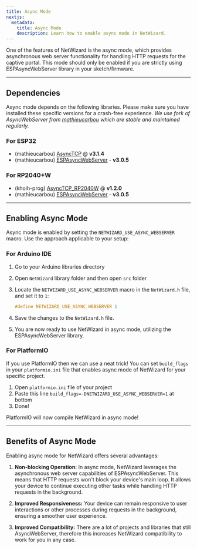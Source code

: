 ```yaml
---
title: Async Mode
nextjs:
  metadata:
    title: Async Mode
    description: Learn how to enable async mode in NetWizard.
---
```


One of the features of NetWizard is the async mode, which provides asynchronous web server functionality for handling HTTP requests for the captive portal. This mode should only be enabled if you are strictly using ESPAsyncWebServer library in your sketch/firmware.

---

## Dependencies

Async mode depends on the following libraries. Please make sure you have installed these specific versions for a crash-free experience. *We use fork of AsyncWebServer from [mathieucarbou](https://github.com/mathieucarbou) which are stable and maintained regularly.*

<!-- ### For ESP8266

- (mathieucarbou) [esphome-ESPAsyncTCP](https://github.com/mathieucarbou/esphome-ESPAsyncTCP#v2.0.0) - **v2.0.0**
- (mathieucarbou) [ESPAsyncWebServer](https://github.com/mathieucarbou/ESPAsyncWebServer#v3.0.5) - **v3.0.5** -->

### For ESP32

- (mathieucarbou) [AsyncTCP](https://github.com/mathieucarbou/AsyncTCP#v3.1.4) @ **v3.1.4**
- (mathieucarbou) [ESPAsyncWebServer](https://github.com/mathieucarbou/ESPAsyncWebServer#v3.0.5) - **v3.0.5**

### For RP2040+W

- (khoih-prog) [AsyncTCP_RP2040W](https://github.com/khoih-prog/AsyncTCP_RP2040W#v1.2.0) @ **v1.2.0**
- (mathieucarbou) [ESPAsyncWebServer](https://github.com/mathieucarbou/ESPAsyncWebServer#v3.0.5) - **v3.0.5**

---

## Enabling Async Mode

Async mode is enabled by setting the `NETWIZARD_USE_ASYNC_WEBSERVER` macro. Use the approach applicable to your setup:

### For Arduino IDE

1. Go to your Arduino libraries directory
2. Open `NetWizard` library folder and then open `src` folder
3. Locate the `NETWIZARD_USE_ASYNC_WEBSERVER` macro in the `NetWizard.h` file, and set it to `1`:

   ```cpp
   #define NETWIZARD_USE_ASYNC_WEBSERVER 1
   ```

4. Save the changes to the `NetWizard.h` file.

5. You are now ready to use NetWizard in async mode, utilizing the ESPAsyncWebServer library.

### For PlatformIO

If you use PlatformIO then we can use a neat trick! You can set `build_flags` in your `platformio.ini` file that enables async mode of NetWizard for your specific project.

1. Open `platformio.ini` file of your project
2. Paste this line `build_flags=-DNETWIZARD_USE_ASYNC_WEBSERVER=1` at bottom
3. Done!

PlatformIO will now compile NetWizard in async mode!

---

## Benefits of Async Mode

Enabling async mode for NetWizard offers several advantages:

1. **Non-blocking Operation:** In async mode, NetWizard leverages the asynchronous web server capabilities of ESPAsyncWebServer. This means that HTTP requests won't block your device's main loop. It allows your device to continue executing other tasks while handling HTTP requests in the background.

2. **Improved Responsiveness:** Your device can remain responsive to user interactions or other processes during requests in the background, ensuring a smoother user experience.

3. **Improved Compatibility:** There are a lot of projects and libraries that still AsyncWebServer, therefore this increases NetWizard compatibility to work for you in any case.
